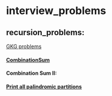 # interview_problems

## recursion_problems:
[GKG problems](https://www.geeksforgeeks.org/recursion-practice-problems-solutions/)
#### [CombinationSum](./recursion/CombinationSum)
#### Combination Sum II:
#### [Print all palindromic partitions](./recursion/Print_All_Palindromic_Partitions)
